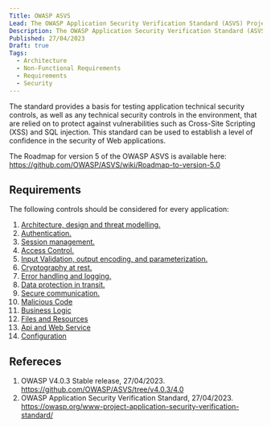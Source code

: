 ```yaml
---
Title: OWASP ASVS
Lead: The OWASP Application Security Verification Standard (ASVS) Project provides a basis for testing web application technical security controls and also provides developers with a list of requirements for secure development
Description: The OWASP Application Security Verification Standard (ASVS) Project provides a basis for testing web application technical security controls and also provides developers with a list of requirements for secure development.
Published: 27/04/2023
Draft: true
Tags:
  - Architecture
  - Non-Functional Requirements
  - Requirements
  - Security
---
```


The standard provides a basis for testing application technical security controls, as well as any technical security controls in the environment, that are relied on to protect against vulnerabilities such as Cross-Site Scripting (XSS) and SQL injection. This standard can be used to establish a level of confidence in the security of Web applications.

The Roadmap for version 5 of the OWASP ASVS is available here: <https://github.com/OWASP/ASVS/wiki/Roadmap-to-version-5.0>

## Requirements

The following controls should be considered for every application:

1. [Architecture, design and threat modelling.](https://github.com/OWASP/ASVS/blob/v4.0.3/4.0/en/0x10-V1-Architecture.md)
2. [Authentication.](https://github.com/OWASP/ASVS/blob/v4.0.3/4.0/en/0x11-V2-Authentication.md)
3. [Session management.](https://github.com/OWASP/ASVS/blob/v4.0.3/4.0/en/0x12-V3-Session-management.md)
4. [Access Control.](https://github.com/OWASP/ASVS/blob/v4.0.3/4.0/en/0x12-V4-Access-Control.md)
5. [Input Validation, output encoding, and parameterization.](https://github.com/OWASP/ASVS/blob/v4.0.3/4.0/en/0x13-V5-Validation-Sanitization-Encoding.md)
6. [Cryptography at rest.](https://github.com/OWASP/ASVS/blob/v4.0.3/4.0/en/0x14-V6-Cryptography.md)
7. [Error handling and logging.](https://github.com/OWASP/ASVS/blob/v4.0.3/4.0/en/0x15-V7-Error-Logging.md)
8. [Data protection in transit.](https://github.com/OWASP/ASVS/blob/v4.0.3/4.0/en/0x16-V8-Data-Protection.md)
9. [Secure communication.](https://github.com/OWASP/ASVS/blob/v4.0.3/4.0/en/0x17-V9-Communications.md)
10. [Malicious Code](https://github.com/OWASP/ASVS/blob/v4.0.3/4.0/en/0x18-V10-Malicious.md)
11. [Business Logic](https://github.com/OWASP/ASVS/blob/v4.0.3/4.0/en/0x19-V11-BusLogic.md)
12. [Files and Resources](https://github.com/OWASP/ASVS/blob/v4.0.3/4.0/en/0x20-V12-Files-Resources.md)
13. [Api and Web Service](https://github.com/OWASP/ASVS/blob/v4.0.3/4.0/en/0x21-V13-API.md)
14. [Configuration](https://github.com/OWASP/ASVS/blob/v4.0.3/4.0/en/0x22-V14-Config.md)

## Refereces

1. OWASP V4.0.3 Stable release, 27/04/2023. <https://github.com/OWASP/ASVS/tree/v4.0.3/4.0>
2. OWASP Application Security Verification Standard, 27/04/2023. <https://owasp.org/www-project-application-security-verification-standard/>